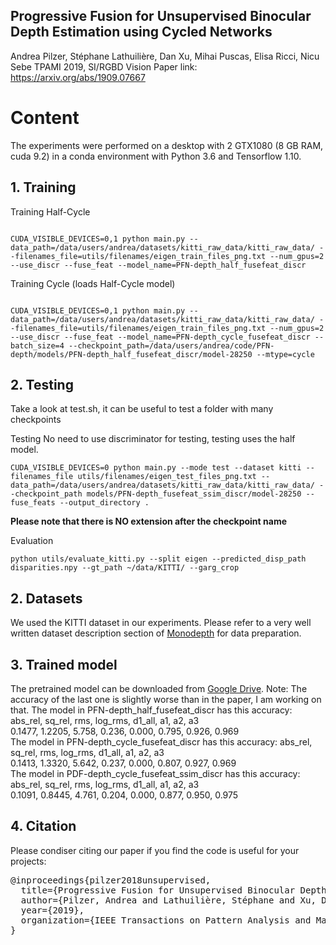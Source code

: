 ## Progressive Fusion for Unsupervised Binocular Depth Estimation using Cycled Networks
Andrea Pilzer, Stéphane Lathuilière, Dan Xu, Mihai Puscas, Elisa Ricci, Nicu Sebe
TPAMI 2019, SI/RGBD Vision
Paper link: https://arxiv.org/abs/1909.07667

# Content

The experiments were performed on a desktop with 2 GTX1080 (8 GB RAM, cuda 9.2) in a conda environment with Python 3.6 and Tensorflow 1.10.

## 1. Training

Training Half-Cycle
```shell

CUDA_VISIBLE_DEVICES=0,1 python main.py --data_path=/data/users/andrea/datasets/kitti_raw_data/kitti_raw_data/ --filenames_file=utils/filenames/eigen_train_files_png.txt --num_gpus=2 --use_discr --fuse_feat --model_name=PFN-depth_half_fusefeat_discr

```

Training Cycle (loads Half-Cycle model)
```shell

CUDA_VISIBLE_DEVICES=0,1 python main.py --data_path=/data/users/andrea/datasets/kitti_raw_data/kitti_raw_data/ --filenames_file=utils/filenames/eigen_train_files_png.txt --num_gpus=2  --use_discr --fuse_feat --model_name=PFN-depth_cycle_fusefeat_discr --batch_size=4 --checkpoint_path=/data/users/andrea/code/PFN-depth/models/PFN-depth_half_fusefeat_discr/model-28250 --mtype=cycle

```

## 2. Testing

Take a look at test.sh, it can be useful to test a folder with many checkpoints

Testing
No need to use discriminator for testing, testing uses the half model.
```shell
CUDA_VISIBLE_DEVICES=0 python main.py --mode test --dataset kitti --filenames_file utils/filenames/eigen_test_files_png.txt --data_path=/data/users/andrea/datasets/kitti_raw_data/kitti_raw_data/ --checkpoint_path models/PFN-depth_fusefeat_ssim_discr/model-28250 --fuse_feats --output_directory .
```
**Please note that there is NO extension after the checkpoint name**

Evaluation
```shell
python utils/evaluate_kitti.py --split eigen --predicted_disp_path disparities.npy --gt_path ~/data/KITTI/ --garg_crop
```

## 2. Datasets

We used the KITTI dataset in our experiments. Please refer to a very well written dataset description section of [Monodepth](https://github.com/mrharicot/monodepth/blob/master/readme.md) for data preparation.

## 3. Trained model

The pretrained model can be downloaded from [Google Drive](https://drive.google.com/drive/folders/1YxCfxMN2AKVEAkJqnjkD6X1Zn3JDKm-a?usp=sharing).
Note: The accuracy of the last one is slightly worse than in the paper, I am working on that.
The model in PFN-depth_half_fusefeat_discr has this accuracy:
   abs_rel,     sq_rel,        rms,    log_rms,     d1_all,         a1,         a2,         a3 <br />
    0.1477,     1.2205,      5.758,      0.236,      0.000,      0.795,      0.926,      0.969 <br />
The model in PFN-depth_cycle_fusefeat_discr has this accuracy:
   abs_rel,     sq_rel,        rms,    log_rms,     d1_all,         a1,         a2,         a3 <br />
    0.1413,     1.3320,      5.642,      0.237,      0.000,      0.807,      0.927,      0.969 <br />
The model in PDF-depth_cycle_fusefeat_ssim_discr has this accuracy:
   abs_rel,     sq_rel,        rms,    log_rms,     d1_all,         a1,         a2,         a3 <br />
    0.1091,     0.8445,      4.761,      0.204,      0.000,      0.877,      0.950,      0.975 <br />

## 4. Citation
Please condiser citing our paper if you find the code is useful for your projects:
<pre>
@inproceedings{pilzer2018unsupervised,
  title={Progressive Fusion for Unsupervised Binocular Depth Estimation using Cycled Networks},
  author={Pilzer, Andrea and Lathuilière, Stéphane and Xu, Dan and Puscas, Mihai and Ricci, Elisa and Sebe, Nicu},
  year={2019},
  organization={IEEE Transactions on Pattern Analysis and Machine Intelligence}
}
</pre>


